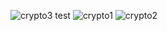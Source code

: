 ![crypto3](https://user-images.githubusercontent.com/108722623/222963812-66642a98-4fdc-480a-bac7-b40cd3dcbf7e.png)
test
![crypto1](https://user-images.githubusercontent.com/108722623/222963813-43ebf479-dade-4d63-a7ac-8ca0f49a2739.png)
![crypto2](https://user-images.githubusercontent.com/108722623/222963811-b0ead1b1-48fb-43d8-a67c-55f124be7d31.png)
